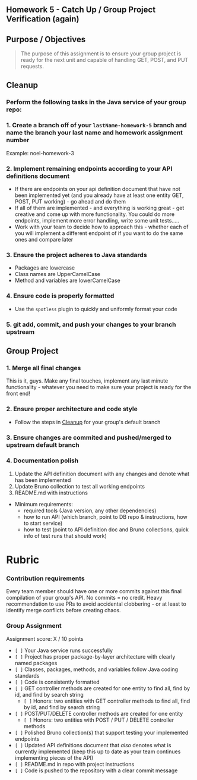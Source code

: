 ## Homework 5 - Catch Up / Group Project Verification (again)

## Purpose / Objectives
> The purpose of this assignment is to ensure your group project is ready for the next unit and capable of handling GET, POST, and PUT requests.

## Cleanup

### Perform the following tasks in the Java service of your group repo:

### 1. Create a branch off of your `lastName-homework-5` branch and name the branch your last name and homework assignment number
Example: noel-homework-3

### 2. Implement remaining endpoints according to your API definitions document
- If there are endpoints on your api definition document that have not been implemented yet (and you already have at least one entity GET, POST, PUT working) - go ahead and do them
- If all of them are implemented - and everything is working great - get creative and come up with more functionality. You could do more endpoints, implement more error handling, write some unit tests.....
- Work with your team to decide how to approach this - whether each of you will implement a different endpoint of if you want to do the same ones and compare later

### 3. Ensure the project adheres to Java standards
- Packages are lowercase
- Class names are UpperCamelCase
- Method and variables are lowerCamelCase

### 4. Ensure code is properly formatted
- Use the `spotless` plugin to quickly and uniformly format your code

### 5. git add, commit, and push your changes to your branch upstream

## Group Project

### 1. Merge all final changes
This is it, guys. Make any final touches, implement any last minute functionality - whatever you need to make sure your project is ready for the front end!

### 2. Ensure proper architecture and code style
- Follow the steps in [Cleanup](#cleanup) for your group's default branch

### 3. Ensure changes are commited and pushed/merged to upstream default branch

### 4. Documentation polish
1. Update the API definition document with any changes and denote what has been implemented
2. Update Bruno collection to test all working endpoints
3. README.md with instructions  
  - Minimum requirements:
    - required tools (Java version, any other dependencies)
    - how to run API (which branch, point to DB repo & instructions, how to start service)
    - how to test (point to API definition doc and Bruno collections, quick info of test runs that should work)

# Rubric

### Contribution requirements
Every team member should have one or more commits against this final compilation of your group's API. No commits = no credit.  Heavy recommendation to use PRs to avoid accidental clobbering - or at least to identify merge conflicts before creating chaos. 

### Group Assignment
Assignment score: X / 10 points

-   `[ ]` Your Java service runs successfully
-   `[ ]` Project has proper package-by-layer architecture with clearly named packages
-   `[ ]` Classes, packages, methods, and variables follow Java coding standards
-   `[ ]` Code is consistently formatted
-   `[ ]` GET controller methods are created for one entity to find all, find by id, and find by search string
    - `[ ]` Honors: two entities with GET controller methods to find all, find by id, and find by search string  
-   `[ ]` POST/PUT/DELETE controller methods are created for one entity
    - `[ ]` Honors: two entities with POST / PUT / DELETE controller methods  
-   `[ ]` Polished Bruno collection(s) that support testing your implemented endpoints
-   `[ ]` Updated API definitions document that *also* denotes what is currently implemented (keep this up to date as your team continues implementing pieces of the API)
-   `[ ]` README.md in repo with project instructions
-   `[ ]` Code is pushed to the repository with a clear commit message





